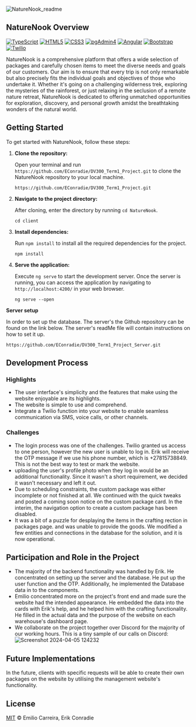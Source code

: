 
![NatureNook_readme](https://github.com/EConradie/DV300_Term1_Project/assets/113447065/b718e3d7-f2c0-440f-bd0b-9151101b1819)

## NatureNook Overview

[![TypeScript](https://img.shields.io/badge/TypeScript-007ACC?style=for-the-badge&logo=typescript&logoColor=white)](https://www.typescriptlang.org/)
[![HTML5](https://img.shields.io/badge/HTML5-E34F26?style=for-the-badge&logo=html5&logoColor=white)](https://www.w3.org/html/)
[![CSS3](https://img.shields.io/badge/CSS3-1572B6?style=for-the-badge&logo=css3&logoColor=white)](https://www.w3.org/Style/CSS/Overview.en.html)
[![pgAdmin4](https://img.shields.io/badge/pgAdmin4-518EF8?style=for-the-badge&logo=postgresql&logoColor=white)](https://www.pgadmin.org/)
[![Angular](https://img.shields.io/badge/Angular-DD0031?style=for-the-badge&logo=angular&logoColor=white)](https://angular.io/)
[![Bootstrap](https://img.shields.io/badge/Bootstrap-563D7C?style=for-the-badge&logo=bootstrap&logoColor=white)](https://getbootstrap.com/)
[![Twilio](https://img.shields.io/badge/Twilio-F22F46?style=for-the-badge&logo=twilio&logoColor=white)](https://www.twilio.com/)


NatureNook is a comprehensive platform that offers a wide selection of packages and carefully chosen items to meet the diverse needs and goals of our customers. Our aim is to ensure that every trip is not only remarkable but also precisely fits the individual goals and objectives of those who undertake it. Whether it's going on a challenging wilderness trek, exploring the mysteries of the rainforest, or just relaxing in the seclusion of a remote nature retreat, NatureNook is dedicated to offering unmatched opportunities for exploration, discovery, and personal growth amidst the breathtaking wonders of the natural world.

## Getting Started

To get started with NatureNook, follow these steps:

1. **Clone the repository:**
   
   Open your terminal and run `https://github.com/EConradie/DV300_Term1_Project.git` to clone the NatureNook repository to your local machine.
   ```
   https://github.com/EConradie/DV300_Term1_Project.git
   ```
   
3. **Navigate to the project directory:**

   After cloning, enter the directory by running `cd NatureNook`.
   ```
   cd client
   ```
   
5. **Install dependencies:**

   Run `npm install` to install all the required dependencies for the project.
   ```
   npm install
   ```
7. **Serve the application:**
  
   Execute `ng serve` to start the development server. Once the server is running, you can access the application by navigating to `http://localhost:4200/` in your web browser.
   ```
   ng serve --open
   ```
**Server setup**

In order to set up the database. The server's the Github repository can be found on the link below. The server's readMe file will contain instructions on how to set it up. 
```
https://github.com/EConradie/DV300_Term1_Project_Server.git
```

## Development Process

### Highlights
* The user interface's simplicity and the features that make using the website enjoyable are its highlights.
* The website is simple to use and comprehend.
* Integrate a Twilio function into your website to enable seamless communication via SMS, voice calls, or other channels.

### Challenges
* The login process was one of the challenges. Twilio granted us access to one person, however the new user is unable to log in. Erik will receive the OTP message if we use his phone number, which is +27815738849. This is not the best way to test or mark the       website.
* uploading the user's profile photo when they log in would be an additional functionality. Since it wasn't a short requirement, we decided it wasn't necessary and left it out.
* Due to scheduling constraints, the custom package was either incomplete or not finished at all. We continued with the quick tweaks and posted a coming soon notice on the custom package card. In the interim, the navigation option to create a custom package has    been disabled.
* It was a bit of a puzzle for desplaying the items in the crafting rection in packages page. and was unable to provide the goods. We modified a few entities and connections in the database for the solution, and it is now operational.

## Participation and Role in the Project

* The majority of the backend functionality was handled by Erik. He concentrated on setting up the server and the database. He put up the user function and the OTP. Additionally, he implemented the Database data in to the components.
* Emilio concentrated more on the project's front end and made sure the website had the intended appearance. He embedded the data into the cards with Erik's help, and he helped him with the crafting functionality. He filled in the actual data and the purpose of    the website on each warehouse's dashboard page.
* We collaborate on the project together over Discord for the majority of our working hours. This is a tiny sample of our calls on Discord:
  ![Screenshot 2024-04-05 124232](https://github.com/EConradie/DV300_Term1_Project/assets/113447065/8ed6f3d1-d511-4207-932c-fd9c87fd4a88)

 
## Future Implementations

In the future, clients with specific requests will be able to create their own packages on the website by utilising the management website's functionality. 

## License

[MIT](LICENSE) © Emilio Carreira, Erik Conradie
   

